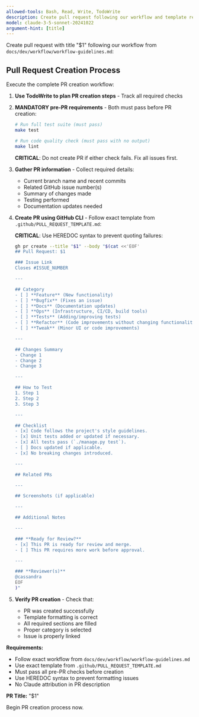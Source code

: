 ```yaml
---
allowed-tools: Bash, Read, Write, TodoWrite
description: Create pull request following our workflow and template requirements
model: claude-3-5-sonnet-20241022
argument-hint: [title]
---
```


Create pull request with title "$1" following our workflow from `docs/dev/workflow/workflow-guidelines.md`:

## Pull Request Creation Process

Execute the complete PR creation workflow:

1. **Use TodoWrite to plan PR creation steps** - Track all required checks

2. **MANDATORY pre-PR requirements** - Both must pass before PR creation:
   ```bash
   # Run full test suite (must pass)
   make test

   # Run code quality check (must pass with no output)
   make lint
   ```
   **CRITICAL**: Do not create PR if either check fails. Fix all issues first.

3. **Gather PR information** - Collect required details:
   - Current branch name and recent commits
   - Related GitHub issue number(s)
   - Summary of changes made
   - Testing performed
   - Documentation updates needed

4. **Create PR using GitHub CLI** - Follow exact template from `.github/PULL_REQUEST_TEMPLATE.md`:

   **CRITICAL**: Use HEREDOC syntax to prevent quoting failures:
   ```bash
   gh pr create --title "$1" --body "$(cat <<'EOF'
   ## Pull Request: $1

   ### Issue Link
   Closes #ISSUE_NUMBER

   ---

   ## Category
   - [ ] **Feature** (New functionality)
   - [ ] **Bugfix** (Fixes an issue)
   - [ ] **Docs** (Documentation updates)
   - [ ] **Ops** (Infrastructure, CI/CD, build tools)
   - [ ] **Tests** (Adding/improving tests)
   - [ ] **Refactor** (Code improvements without changing functionality)
   - [ ] **Tweak** (Minor UI or code improvements)

   ---

   ## Changes Summary
   - Change 1
   - Change 2
   - Change 3

   ---

   ## How to Test
   1. Step 1
   2. Step 2
   3. Step 3

   ---

   ## Checklist
   - [x] Code follows the project's style guidelines.
   - [x] Unit tests added or updated if necessary.
   - [x] All tests pass (`./manage.py test`).
   - [ ] Docs updated if applicable.
   - [x] No breaking changes introduced.

   ---

   ## Related PRs

   ---

   ## Screenshots (if applicable)

   ---

   ## Additional Notes

   ---

   ### **Ready for Review?**
   - [x] This PR is ready for review and merge.
   - [ ] This PR requires more work before approval.

   ---

   ### **Reviewer(s)**
   @cassandra
   EOF
   )"
   ```

5. **Verify PR creation** - Check that:
   - PR was created successfully
   - Template formatting is correct
   - All required sections are filled
   - Proper category is selected
   - Issue is properly linked

**Requirements:**
- Follow exact workflow from `docs/dev/workflow/workflow-guidelines.md`
- Use exact template from `.github/PULL_REQUEST_TEMPLATE.md`
- Must pass all pre-PR checks before creation
- Use HEREDOC syntax to prevent formatting issues
- No Claude attribution in PR description

**PR Title:** "$1"

Begin PR creation process now.